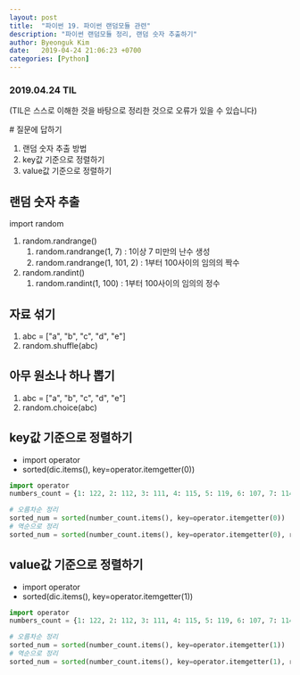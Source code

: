 ```yaml
---
layout: post
title:  "파이썬 19. 파이썬 랜덤모듈 관련"
description: "파이썬 랜덤모듈 정리, 랜덤 숫자 추출하기"
author: Byeonguk Kim
date:   2019-04-24 21:06:23 +0700
categories: [Python]
---
```


### 2019.04.24 TIL

(TIL은 스스로 이해한 것을 바탕으로 정리한 것으로 오류가 있을 수 있습니다)

\# 질문에 답하기

1. 랜덤 숫자 추출 방법
2. key값 기준으로 정렬하기
3. value값 기준으로 정렬하기
 
## 랜덤 숫자 추출 

import random

1. random.randrange()
    1. random.randrange(1, 7) : 1이상 7 미만의 난수 생성
    2. random.randrange(1, 101, 2) : 1부터 100사이의 임의의 짝수
2. random.randint()
    1. random.randint(1, 100) : 1부터 100사이의 임의의 정수

## 자료 섞기

1. abc = ["a", "b", "c", "d", "e"]
2. random.shuffle(abc)

## 아무 원소나 하나 뽑기

1. abc = ["a", "b", "c", "d", "e"]
2. random.choice(abc)

## key값 기준으로 정렬하기

* import operator
* sorted(dic.items(), key=operator.itemgetter(0))

```python
import operator
numbers_count = {1: 122, 2: 112, 3: 111, 4: 115, 5: 119, 6: 107, 7: 114, 8: 118, 9: 88, 10: 120, 11: 120, 12: 123, 13: 121, 14: 122, 15: 116, 16: 109, 17: 123, 18: 121, 19: 118, 20: 124, 21: 112, 22: 91, 23: 99, 24: 114, 25: 111, 26: 116, 27: 126, 28: 104, 29: 106, 30: 105, 31: 118, 32: 96, 33: 121, 34: 133, 35: 105, 36: 115, 37: 117, 38: 110, 39: 116, 40: 125, 41: 103, 42: 108, 43: 123, 44: 112, 45: 121}

# 오름차순 정리
sorted_num = sorted(number_count.items(), key=operator.itemgetter(0))
# 역순으로 정리
sorted_num = sorted(number_count.items(), key=operator.itemgetter(0), reverse=True)  
```

## value값 기준으로 정렬하기

* import operator
* sorted(dic.items(), key=operator.itemgetter(1))

```python
import operator
numbers_count = {1: 122, 2: 112, 3: 111, 4: 115, 5: 119, 6: 107, 7: 114, 8: 118, 9: 88, 10: 120, 11: 120, 12: 123, 13: 121, 14: 122, 15: 116, 16: 109, 17: 123, 18: 121, 19: 118, 20: 124, 21: 112, 22: 91, 23: 99, 24: 114, 25: 111, 26: 116, 27: 126, 28: 104, 29: 106, 30: 105, 31: 118, 32: 96, 33: 121, 34: 133, 35: 105, 36: 115, 37: 117, 38: 110, 39: 116, 40: 125, 41: 103, 42: 108, 43: 123, 44: 112, 45: 121}

# 오름차순 정리
sorted_num = sorted(number_count.items(), key=operator.itemgetter(1))
# 역순으로 정리
sorted_num = sorted(number_count.items(), key=operator.itemgetter(1), reverse=True)  
```
